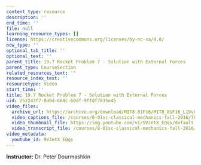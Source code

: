 ```yaml
---
content_type: resource
description: ''
end_time: ''
file: null
learning_resource_types: []
license: https://creativecommons.org/licenses/by-nc-sa/4.0/
ocw_type: ''
optional_tab_title: ''
optional_text: ''
parent_title: 19.7 Rocket Problem 7 - Solution with External Forces
parent_type: CourseSection
related_resources_text: ''
resource_index_text: ''
resourcetype: Video
start_time: ''
title: 19.7 Rocket Problem 7 - Solution with External Forces
uid: 252243f7-0d0d-684c-60df-9ffdf7035e45
video_files:
  archive_url: https://archive.org/download/MIT8.01F16/MIT8_01F16_L19v07_360p.mp4
  video_captions_file: /courses/8-01sc-classical-mechanics-fall-2016/76f53f4bf1255cbc86ba364c3d97ae1a_9VJetX_EQqs.vtt
  video_thumbnail_file: https://img.youtube.com/vi/9VJetX_EQqs/default.jpg
  video_transcript_file: /courses/8-01sc-classical-mechanics-fall-2016/adf8971afe976e633babc500e03ec232_9VJetX_EQqs.pdf
video_metadata:
  youtube_id: 9VJetX_EQqs
---
```


**Instructor:** Dr. Peter Dourmashkin


